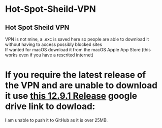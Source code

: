 # Hot-Spot-Sheild-VPN
## Hot Spot Sheild VPN <br>

VPN is not mine, a .exc is saved here so people are able to download it without having to access possibly blocked sites <br>
If wanted for macOS download it from the macOS Apple App Store (this works even if you have a rescrited internet)

# If you require the latest release of the VPN and are unable to download it use [this 12.9.1 Release](https://drive.google.com/file/d/1HaZIhv-McsO_zNzCvoco9dqOym1mfSRR/view?usp=sharing) google drive link to dowload: <br> 

I am unable to push it to GitHub as it is over 25MB. 


